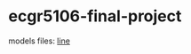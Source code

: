 # ecgr5106-final-project

models files: [line](https://drive.google.com/drive/folders/1vVsxO9BKNvDTM-zKJNAVxrTDEOQziOkM?usp=sharing)
